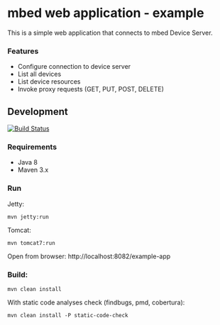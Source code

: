 mbed web application - example
==============================

This is a simple web application that connects to mbed Device Server. 

### Features

- Configure connection to device server
- List all devices
- List device resources
- Invoke proxy requests (GET, PUT, POST, DELETE) 
 

Development
-----------
[![Build Status](https://magnum.travis-ci.com/ARMmbed/mbed-webapp-example.svg?token=dwQ5RVGhwvjYBMfR1k6t&branch=master)](https://magnum.travis-ci.com/ARMmbed/mbed-webapp-example)

### Requirements
- Java 8
- Maven 3.x

### Run
Jetty:
    
    mvn jetty:run

Tomcat:

    mvn tomcat7:run
    
Open from browser: http://localhost:8082/example-app    

### Build:

    mvn clean install

With static code analyses check (findbugs, pmd, cobertura):

    mvn clean install -P static-code-check
    
